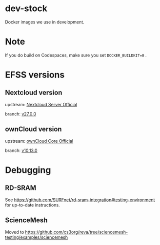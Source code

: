# dev-stock
Docker images we use in development.

# Note
If you do build on Codespaces, make sure you set `DOCKER_BUILDKIT=0` .

# EFSS versions
## Nextcloud version

upstream: [Nextcloud Server Official](https://github.com/nextcloud/server)

branch: [v27.0.0](https://github.com/nextcloud/server/releases/tag/v27.0.0)

## ownCloud version

upstream: [ownCloud Core Official](https://github.com/owncloud/core)

branch: [v10.13.0](https://github.com/owncloud/core/releases/tag/v10.13.0)

# Debugging
## RD-SRAM
See https://github.com/SURFnet/rd-sram-integration#testing-environment for up-to-date instructions.

## ScienceMesh
Moved to https://github.com/cs3org/reva/tree/sciencemesh-testing/examples/sciencemesh
